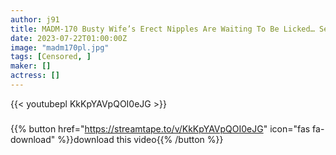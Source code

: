 ```yaml
---
author: j91
title: MADM-170 Busty Wife’s Erect Nipples Are Waiting To Be Licked… Sexual Desire Explosive Sex With Horny Monsters With Erotic Areolas 5 Years Of Marriage 32 Years Old Night Life With Husband Is Completely Rude Hinano Imamura
date: 2023-07-22T01:00:00Z
image: "madm170pl.jpg"
tags: [Censored, ]
maker: []
actress: []
---
```



{{< youtubepl KkKpYAVpQOI0eJG >}}
###

{{% button href="https://streamtape.to/v/KkKpYAVpQOI0eJG" icon="fas fa-download" %}}download this video{{% /button %}}
